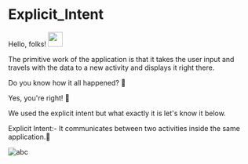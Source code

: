 # Explicit_Intent
Hello, folks! <img src="https://raw.githubusercontent.com/MartinHeinz/MartinHeinz/master/wave.gif" width="30px">

The primitive work of the application is that it takes the user input and travels with the data to a new activity and displays it right there.  

Do you know how it all happened? 🤔

Yes, you're right! 🤩

We used the explicit intent but what exactly it is let's know it below.

Explicit Intent:- It communicates between two activities inside the same application.🤝

![abc](https://user-images.githubusercontent.com/53009878/134225818-7021de32-51c5-4e09-9f0c-3c51d56888f7.jpg)

